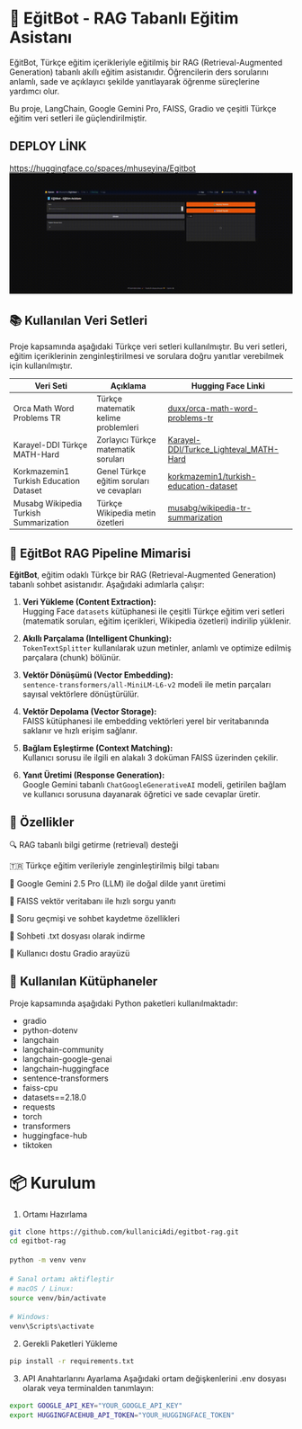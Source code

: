 # 📘 EğitBot - RAG Tabanlı Eğitim Asistanı

EğitBot, Türkçe eğitim içerikleriyle eğitilmiş bir RAG (Retrieval-Augmented Generation) tabanlı akıllı eğitim asistanıdır. Öğrencilerin ders sorularını anlamlı, sade ve açıklayıcı şekilde yanıtlayarak öğrenme süreçlerine yardımcı olur.

Bu proje, LangChain, Google Gemini Pro, FAISS, Gradio ve çeşitli Türkçe eğitim veri setleri ile güçlendirilmiştir.

## DEPLOY LİNK
https://huggingface.co/spaces/mhuseyina/Egitbot
![EğitBot Demo](egitbot.gif)


## 📚 Kullanılan Veri Setleri

Proje kapsamında aşağıdaki Türkçe veri setleri kullanılmıştır. Bu veri setleri, eğitim içeriklerinin zenginleştirilmesi ve sorulara doğru yanıtlar verebilmek için kullanılmıştır.

| Veri Seti                         | Açıklama                             | Hugging Face Linki                                                                                  |
|----------------------------------|------------------------------------|---------------------------------------------------------------------------------------------------|
| Orca Math Word Problems TR        | Türkçe matematik kelime problemleri| [duxx/orca-math-word-problems-tr](https://huggingface.co/datasets/duxx/orca-math-word-problems-tr) |
| Karayel-DDI Türkçe MATH-Hard     | Zorlayıcı Türkçe matematik soruları| [Karayel-DDI/Turkce_Lighteval_MATH-Hard](https://huggingface.co/datasets/Karayel-DDI/Turkce_Lighteval_MATH-Hard) |
| Korkmazemin1 Turkish Education Dataset | Genel Türkçe eğitim soruları ve cevapları | [korkmazemin1/turkish-education-dataset](https://huggingface.co/datasets/korkmazemin1/turkish-education-dataset?utm_source=chatgpt.com) |
| Musabg Wikipedia Turkish Summarization | Türkçe Wikipedia metin özetleri   | [musabg/wikipedia-tr-summarization](https://huggingface.co/datasets/musabg/wikipedia-tr-summarization) |

## 🧱 EğitBot RAG Pipeline Mimarisi

**EğitBot**, eğitim odaklı Türkçe bir RAG (Retrieval-Augmented Generation) tabanlı sohbet asistanıdır. Aşağıdaki adımlarla çalışır:

1. **Veri Yükleme (Content Extraction):**  
   Hugging Face `datasets` kütüphanesi ile çeşitli Türkçe eğitim veri setleri (matematik soruları, eğitim içerikleri, Wikipedia özetleri) indirilip yüklenir.

2. **Akıllı Parçalama (Intelligent Chunking):**  
   `TokenTextSplitter` kullanılarak uzun metinler, anlamlı ve optimize edilmiş parçalara (chunk) bölünür.

3. **Vektör Dönüşümü (Vector Embedding):**  
   `sentence-transformers/all-MiniLM-L6-v2` modeli ile metin parçaları sayısal vektörlere dönüştürülür.

4. **Vektör Depolama (Vector Storage):**  
   FAISS kütüphanesi ile embedding vektörleri yerel bir veritabanında saklanır ve hızlı erişim sağlanır.

5. **Bağlam Eşleştirme (Context Matching):**  
   Kullanıcı sorusu ile ilgili en alakalı 3 doküman FAISS üzerinden çekilir.

6. **Yanıt Üretimi (Response Generation):**  
   Google Gemini tabanlı `ChatGoogleGenerativeAI` modeli, getirilen bağlam ve kullanıcı sorusuna dayanarak öğretici ve sade cevaplar üretir.


## 🚀 Özellikler

🔍 RAG tabanlı bilgi getirme (retrieval) desteği

🇹🇷 Türkçe eğitim verileriyle zenginleştirilmiş bilgi tabanı

🤖 Google Gemini 2.5 Pro (LLM) ile doğal dilde yanıt üretimi

🧠 FAISS vektör veritabanı ile hızlı sorgu yanıtı

📝 Soru geçmişi ve sohbet kaydetme özellikleri

💾 Sohbeti .txt dosyası olarak indirme

🎨 Kullanıcı dostu Gradio arayüzü

## 🧱 Kullanılan Kütüphaneler

Proje kapsamında aşağıdaki Python paketleri kullanılmaktadır:

- gradio
- python-dotenv
- langchain
- langchain-community
- langchain-google-genai
- langchain-huggingface
- sentence-transformers
- faiss-cpu
- datasets==2.18.0
- requests
- torch
- transformers
- huggingface-hub
- tiktoken

# 📦 Kurulum
1. Ortamı Hazırlama
```bash
git clone https://github.com/kullaniciAdi/egitbot-rag.git
cd egitbot-rag

python -m venv venv

# Sanal ortamı aktifleştir
# macOS / Linux:
source venv/bin/activate

# Windows:
venv\Scripts\activate
```

2. Gerekli Paketleri Yükleme
```bash
pip install -r requirements.txt
 ```
3. API Anahtarlarını Ayarlama
Aşağıdaki ortam değişkenlerini .env dosyası olarak veya terminalden tanımlayın:
```bash
export GOOGLE_API_KEY="YOUR_GOOGLE_API_KEY"
export HUGGINGFACEHUB_API_TOKEN="YOUR_HUGGINGFACE_TOKEN"
```
